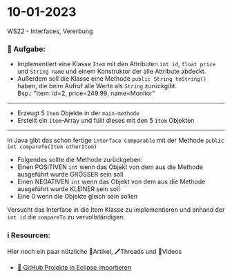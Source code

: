 # 10-01-2023
WS22 - Interfaces, Vererbung

### 📝 Aufgabe:
- Implementiert eine Klasse ```Item```  mit den Attributen ```int id```, ```float price``` und ```String name``` und einem Konstruktor der alle Attribute abdeckt.
- Außerdem soll die Klasse eine Methode ```public String toString()``` haben, die beim Aufruf alle Werte als ```String``` zurückgibt.<br>
Bsp.: "Item: id=2, price=249.99, name=Monitor"

------------------------------

- Erzeugt 5 ```Item``` Objekte in der ```main-methode```
- Erstellt ein ```Item```-Array und füllt dieses mit den 5 ```Item``` Objekten

------------------------------

In Java gibt das schon fertige ```interface Comparable``` mit der Methode ```public int compareTo(Item otherItem)```
- Folgendes sollte die Methode zurückgeben:
 - Einen POSITIVEN ```int``` wenn das Objekt von dem aus die Methode ausgeführt wurde GRÖSSER sein soll
 - Einen NEGATIVEN ```int``` wenn das Objekt von dem aus die Methode ausgeführt wurde KLEINER sein soll
 - Eine 0  wenn die Objekte gleich sein sollen

Versucht das Interface in die Item Klasse zu implementieren und anhand der ```int id``` die ```compareTo``` zu vervollständigen.

  ### ℹ️ Resourcen:
Hier noch ein paar nützliche 📃Artikel, 🖊️Threads und 🎥Videos

- [ 🎥 GitHub Projekte in Eclipse importieren](https://drive.google.com/file/d/1IpwHADmwViEGQ7Pf4BgybUYpz7WBoMe5/view?usp=sharing)
